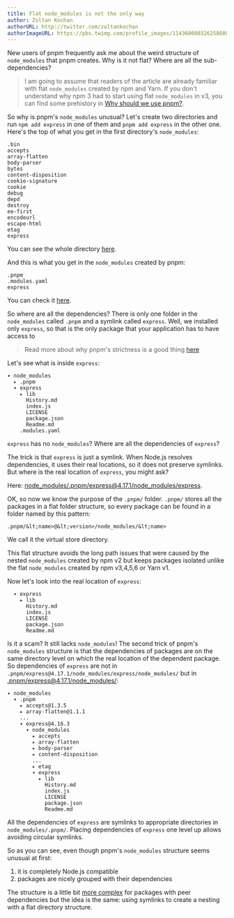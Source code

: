 ```yaml
---
title: Flat node_modules is not the only way
author: Zoltan Kochan
authorURL: http://twitter.com/zoltankochan
authorImageURL: https://pbs.twimg.com/profile_images/1143606083262586880/EW2GCFKK_400x400.jpg
---
```


New users of pnpm frequently ask me about the weird structure of `node_modules` that pnpm creates. Why is it not flat? Where are all the sub-dependencies?

<!--truncate-->

> I am going to assume that readers of the article are already familiar with flat `node_modules` created by npm and Yarn. If you don't understand why npm 3 had to start using flat `node_modules` in v3, you can find some prehistory in [Why should we use pnpm?](https://www.kochan.io/nodejs/why-should-we-use-pnpm.html).

So why is pnpm's `node_modules` unusual? Let's create two directories and run `npm add express` in one of them and `pnpm add express` in the other one. Here's the top of what you get in the first directory's `node_modules`:

```text
.bin
accepts
array-flatten
body-parser
bytes
content-disposition
cookie-signature
cookie
debug
depd
destroy
ee-first
encodeurl
escape-html
etag
express
```

You can see the whole directory [here](https://github.com/zkochan/comparing-node-modules/tree/master/npm-example/node_modules).

And this is what you get in the `node_modules` created by pnpm:

```text
.pnpm
.modules.yaml
express
```

You can check it [here](https://github.com/zkochan/comparing-node-modules/tree/master/pnpm5-example/node_modules).

So where are all the dependencies? There is only one folder in the `node_modules` called `.pnpm` and a symlink called `express`. Well, we installed only `express`, so that is the only package that your application has to have access to 

> Read more about why pnpm's strictness is a good thing [here](https://medium.com/pnpm/pnpms-strictness-helps-to-avoid-silly-bugs-9a15fb306308)

Let's see what is inside `express`:

```text
▾ node_modules
  ▸ .pnpm
  ▾ express
    ▸ lib
      History.md
      index.js
      LICENSE
      package.json
      Readme.md
    .modules.yaml
```

`express` has no `node_modules`? Where are all the dependencies of `express`?

The trick is that `express` is just a symlink. When Node.js resolves dependencies, it uses their real locations, so it does not preserve symlinks. But where is the real location of `express`, you might ask?

Here: [node_modules/.pnpm/express@4.17.1/node_modules/express](https://github.com/zkochan/comparing-node-modules/tree/master/pnpm5-example/node_modules/.pnpm/express@4.17.1/node_modules/express).

OK, so now we know the purpose of the `.pnpm/` folder. `.pnpm/` stores all the packages in a flat folder structure, so every package can be found in a folder named by this pattern:

```text
.pnpm/&lt;name>@&lt;version>/node_modules/&lt;name>
```

We call it the virtual store directory.

This flat structure avoids the long path issues that were caused by the nested `node_modules` created by npm v2 but keeps packages isolated unlike the flat `node_modules` created by npm v3,4,5,6 or Yarn v1.

Now let's look into the real location of `express`:

```text
  ▾ express
    ▸ lib
      History.md
      index.js
      LICENSE
      package.json
      Readme.md
```

Is it a scam? It still lacks `node_modules`! The second trick of pnpm's `node_modules` structure is that the dependencies of packages are on the same directory level on which the real location of the dependent package. So dependencies of `express` are not in `.pnpm/express@4.17.1/node_modules/express/node_modules/` but in [.pnpm/express@4.17.1/node_modules/](https://github.com/zkochan/comparing-node-modules/tree/master/pnpm5-example/node_modules/.pnpm/express@4.17.1/node_modules):

```text
▾ node_modules
  ▾ .pnpm
    ▸ accepts@1.3.5
    ▸ array-flatten@1.1.1
    ...
    ▾ express@4.16.3
      ▾ node_modules
        ▸ accepts
        ▸ array-flatten
        ▸ body-parser
        ▸ content-disposition
        ...
        ▸ etag
        ▾ express
          ▸ lib
            History.md
            index.js
            LICENSE
            package.json
            Readme.md
```

All the dependencies of `express` are symlinks to appropriate directories in `node_modules/.pnpm/`. Placing dependencies of `express` one level up allows avoiding circular symlinks.

So as you can see, even though pnpm's `node_modules` structure seems unusual at first:

1. it is completely Node.js compatible
2. packages are nicely grouped with their dependencies

The structure is a little bit [more complex](https://pnpm.js.org/docs/en/how-peers-are-resolved.html) for packages with peer dependencies but the idea is the same: using symlinks to create a nesting with a flat directory structure.

